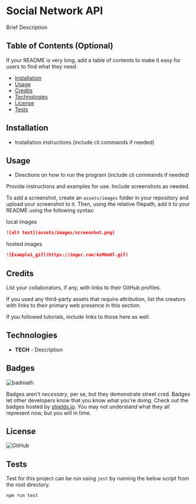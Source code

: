 # Social Network API

Brief Description

## Table of Contents (Optional)

If your README is very long, add a table of contents to make it easy for users to find what they need.

- [Installation](#installation)
- [Usage](#usage)
- [Credits](#credits)
- [Technologies](#technologies)
- [License](#license)
- [Tests](#tests)

## Installation

- Installation instructions (include cli commands if needed)

## Usage

- Directions on how to run the program (include cli commands if needed)

Provide instructions and examples for use. Include screenshots as needed.

To add a screenshot, create an `assets/images` folder in your repository and upload your screenshot to it. Then, using the relative filepath, add it to your README using the following syntax:

local images

```md
![alt text](assets/images/screenshot.png)
```

hosted images

```md
![Example1_gif](https://imgur.com/4xMOmH7.gif)
```

## Credits

List your collaborators, if any, with links to their GitHub profiles.

If you used any third-party assets that require attribution, list the creators with links to their primary web presence in this section.

If you followed tutorials, include links to those here as well.

## Technologies

- **TECH** - Description

## Badges

![badmath](https://img.shields.io/github/languages/top/nielsenjared/badmath)

Badges aren't _necessary_, per se, but they demonstrate street cred. Badges let other developers know that you know what you're doing. Check out the badges hosted by [shields.io](https://shields.io/). You may not understand what they all represent now, but you will in time.

## License

![GitHub](https://img.shields.io/github/license/DevMike42/ecomm?label=license)

## Tests

Test for this project can be run using `jest` by running the below script from the root directory.

```
npm run test
```
